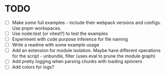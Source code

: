 # TODO

- [ ] Make some full examples - include their webpack versions and configs. Use pnpm workspaces.
- [ ] Use node:test (or vitest?) to test the examples
- [ ] Experiment with code purpose inference for file naming
- [ ] Write a readme with some example usage
- [ ] Add an extension for module isolation. Maybe have different operations for the script - unbundle, filter (uses eval to prune the module graph)
- [ ] Add pretty logging when parsing chunks with loading spinners
- [ ] Add colors for logs?

